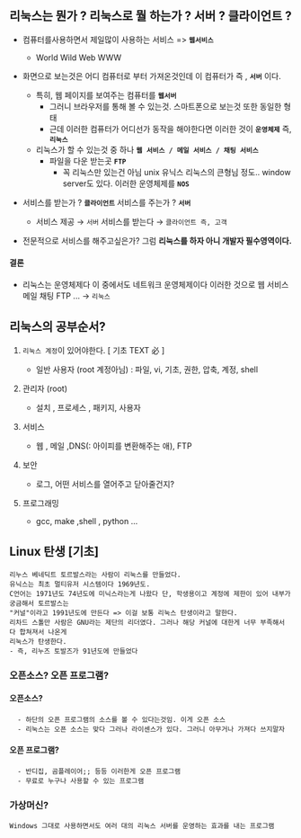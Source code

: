 ## 리눅스는 뭔가 ? 리눅스로 뭘 하는가 ? 서버 ? 클라이언트 ?

- 컴퓨터를사용하면서 제일많이 사용하는 서비스 => **`웹서비스`**
  - World Wild Web WWW
- 화면으로 보는것은 어디 컴퓨터로 부터 가져온것인데 이 컴퓨터가 즉 , **`서버`** 이다.
  - 특히, 웹 페이지를 보여주는 컴퓨터를 **`웹서버`**
    - 그러니 브라우저를 통해 볼 수 있는것. 스마트폰으로 보는것 또한 동일한 형태
    - 근데 이러한 컴퓨터가 어디선가 동작을 해야한다면 이러한 것이 **`운영체제`** 즉, **`리눅스`**
  - 리눅스가 할 수 있는것 중 하나 **`웹 서비스 / 메일 서비스 / 채팅 서비스`**
    - 파일을 다운 받는곳 **`FTP`**
      - 꼭 리눅스만 있는건 아님 unix 유닉스 리눅스의 큰형님 정도.. window server도 있다. 이러한 운영체제를 **`NOS`**
- 서비스를 받는가 ? **`클라이언트`** 서비스를 주는가 ? **`서버`**

  - 서비스 제공 → `서버` 서비스를 받는다 → `클라이언트 즉, 고객`

- 전문적으로 서비스를 해주고싶은가? 그럼 **리눅스를 하자 아니 개발자 필수영역이다.**

#### 결론

- 리눅스는 운영체제다 이 중에서도 네트워크 운영체제이다 이러한 것으로 웹 서비스 메일 채팅 FTP ... → `리눅스`

## 리눅스의 공부순서?

1. `리눅스 계정`이 있어야한다. [ 기초 TEXT 必 ]

   - 일반 사용자 (root 계정아님) : 파일, vi, 기초, 권한, 압축, 계정, shell

2. 관리자 (root)

   - 설치 , 프로세스 , 패키지, 사용자

3. 서비스

   - 웹 , 메일 ,DNS(: 아이피를 변환해주는 애), FTP

4. 보안

   - 로그, 어떤 서비스를 열어주고 닫아줄건지?

5. 프로그래밍

   - gcc, make ,shell , python ...

## Linux 탄생 [기초]

```
리누스 베네딕트 토르발스라는 사람이 리눅스를 만들었다.
유닉스는 최초 멀티유저 시스템이다 1969년도.
C언어는 1971년도 74년도에 미닉스라는게 나왔다 단, 학생용이고 계정에 제한이 있어 내부가 궁금해서 토르발스는
"커널"이라고 1991년도에 만든다 => 이걸 보통 리눅스 탄생이라고 말한다.
리차드 스톨만 사람은 GNU라는 제단의 리더였다. 그러나 해당 커널에 대한게 너무 부족해서 다 합쳐져서 나온게
리눅스가 탄생한다.
- 즉, 리누즈 토발즈가 91년도에 만들었다
```

### 오픈소스? 오픈 프로그램?

#### 오픈소스?

      - 하단의 오픈 프로그램의 소스를 볼 수 있다는것임. 이게 오픈 소스
      - 리눅스는 오픈 소스는 맞다 그러나 라이센스가 있다. 그러니 아무거나 가져다 쓰지말자

#### 오픈 프로그램?

      - 반디집, 곰플레이어;; 등등 이러한게 오픈 프로그램
      - 무료로 누구나 사용할 수 있는 프로그램

### 가상머신?

    Windows 그대로 사용하면서도 여러 대의 리눅스 서버를 운영하는 효과를 내는 프로그램
